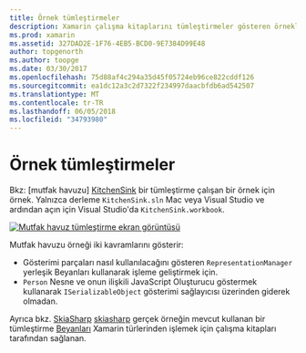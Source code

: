 ```yaml
---
title: Örnek tümleştirmeler
description: Xamarin çalışma kitaplarını tümleştirmeler gösteren örnekleri bu belge bağlantılar. Bağlantılı örnekleri gösterimi işleme ve SkiaSharp çalışın.
ms.prod: xamarin
ms.assetid: 327DAD2E-1F76-4EB5-BCD0-9E7384D99E48
author: topgenorth
ms.author: toopge
ms.date: 03/30/2017
ms.openlocfilehash: 75d88af4c294a35d45f05724eb96ce822cddf126
ms.sourcegitcommit: ea1dc12a3c2d7322f234997daacbfdb6ad542507
ms.translationtype: MT
ms.contentlocale: tr-TR
ms.lasthandoff: 06/05/2018
ms.locfileid: "34793980"
---
```

# <a name="sample-integrations"></a>Örnek tümleştirmeler

Bkz: [mutfak havuzu] [ KitchenSink] bir tümleştirme çalışan bir örnek için örnek. Yalnızca derleme `KitchenSink.sln` Mac veya Visual Studio ve ardından açın için Visual Studio'da `KitchenSink.workbook`.

[![Mutfak havuz tümleştirme ekran görüntüsü](samples-images/kitchensinkintegrationscreenshot.png)](samples-images/kitchensinkintegrationscreenshot.png#lightbox)

Mutfak havuzu örneği iki kavramlarını gösterir:

* Gösterimi parçaları nasıl kullanılacağını gösteren `RepresentationManager` yerleşik Beyanları kullanarak işleme geliştirmek için.
* `Person` Nesne ve onun ilişkili JavaScript Oluşturucu göstermek kullanarak `ISerializableObject` gösterimi sağlayıcısı üzerinden giderek olmadan.

Ayrıca bkz. [SkiaSharp] [ skiasharp] gerçek örneğin mevcut kullanan bir tümleştirme [Beyanları](~/tools/workbooks/sdk/representations.md) Xamarin türlerinden işlemek için çalışma kitapları tarafından sağlanan.

[KitchenSink]: https://github.com/xamarin/Workbooks/tree/master/SDK/Samples/KitchenSink
[skiasharp]: https://github.com/mono/SkiaSharp/tree/master/source/SkiaSharp.Workbooks
